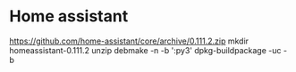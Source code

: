 # Home assistant

https://github.com/home-assistant/core/archive/0.111.2.zip
mkdir homeassistant-0.111.2
unzip 
debmake -n -b ':py3'
dpkg-buildpackage -uc -b

